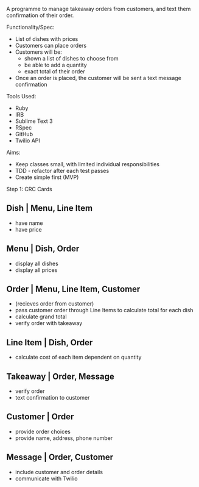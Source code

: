 A programme to manage takeaway orders from customers, and text them confirmation of their order.

Functionality/Spec:

* List of dishes with prices
* Customers can place orders
* Customers will be:
	* shown a list of dishes to choose from
	* be able to add a quantity
	* exact total of their order
* Once an order is placed, the customer will be sent a text message confirmation


Tools Used:

* Ruby 
* IRB
* Sublime Text 3
* RSpec
* GitHub
* Twilio API

Aims:

* Keep classes small, with limited individual responsibilities
* TDD - refactor after each test passes
* Create simple first (MVP)



Step 1: CRC Cards

Dish | Menu, Line Item
------------------------------------------

* have name
* have price


Menu | Dish, Order
------------------------------------------

* display all dishes
* display all prices


Order | Menu, Line Item, Customer
------------------------------------------

* (recieves order from customer)
* pass customer order through Line Items to calculate total for each dish
* calculate grand total
* verify order with takeaway


Line Item | Dish, Order
------------------------------------------

* calculate cost of each item dependent on quantity


Takeaway | Order, Message
------------------------------------------

* verify order
* text confirmation to customer


Customer | Order 
------------------------------------------

* provide order choices
* provide name, address, phone number


Message | Order, Customer
------------------------------------------

* include customer and order details
* communicate with Twilio
